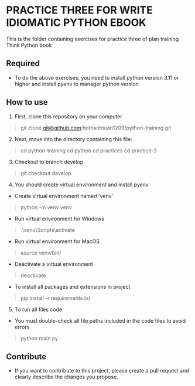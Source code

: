 # PRACTICE THREE FOR WRITE IDIOMATIC PYTHON EBOOK
This is the folder containing exercises for practice three of plan training Think Python book

## Required
* To do the above exercises, you need to install python version 3.11 or higher and install pyenv to manager python version

## How to use
1. First, clone this repository on your computer
> git clone git@github.com:hothanhtuan1209/python-training.git

2. Next, move into the directory containing this file:
> cd python-training
> cd python
> cd practices
> cd practice-3

3. Checkout to branch develop
> git checkout develop

4. You should create virtual environment and install pyenv
- Create virtual environment named 'venv'
> python -m venv venv

- Run virtual environment for Windows
> .\venv\Scripts\activate

- Run virtual environment for MacOS
> source venv/bin/

- Deactivate a virtual environment
> deactivate

- To install all packages and extensions in project
> pip install -r requirements.txt 

5. To run all files code
- You must double-check all file paths included in the code files to avoid errors
> python main.py
## Contribute
 * If you want to contribute to this project, please create a pull request and clearly describe the changes you propose.
